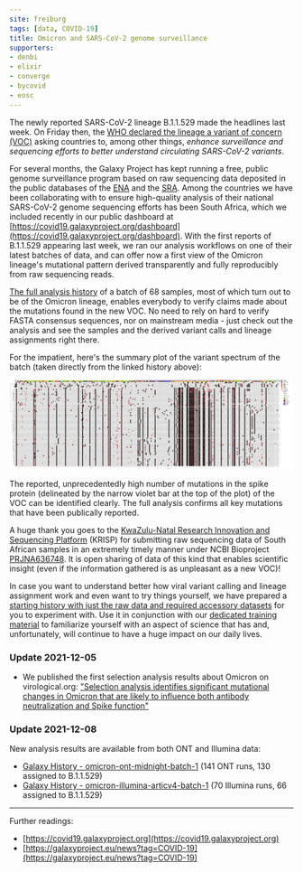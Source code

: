 ```yaml
---
site: freiburg
tags: [data, COVID-19]
title: Omicron and SARS-CoV-2 genome surveillance
supporters:
- denbi
- elixir
- converge
- bycovid
- eosc
---
```


The newly reported SARS-CoV-2 lineage B.1.1.529 made the headlines last week.
On Friday then, the [WHO declared the lineage a variant of concern (VOC)](https://www.who.int/news/item/26-11-2021-classification-of-omicron-(b.1.1.529)-sars-cov-2-variant-of-concern) asking countries to, among other things, *enhance surveillance and sequencing efforts to better understand circulating SARS-CoV-2 variants*.

For several months, the Galaxy Project has kept running a free, public genome surveillance program based on raw sequencing data deposited in the public databases of the [ENA](https://www.ebi.ac.uk/ena/browser/) and the [SRA](https://www.ncbi.nlm.nih.gov/sra).
Among the countries we have been collaborating with to ensure high-quality analysis of their national SARS-CoV-2 genome sequencing efforts has been South Africa, which we included recently in our public dashboard at [https://covid19.galaxyproject.org/dashboard](https://covid19.galaxyproject.org/dashboard).
With the first reports of B.1.1.529 appearing last week, we ran our analysis workflows on one of their latest batches of data, and can offer now a first view of the Omicron lineage's mutational pattern derived transparently and fully reproducibly from raw sequencing reads.

[The full analysis history](https://usegalaxy.eu/u/sars-cov2-requests-bot/h/b11529-run234-midnight-primers) of a batch of 68 samples, most of which turn out to be of the Omicron lineage, enables everybody to verify claims made about the mutations found in the new VOC. No need to rely on hard to verify FASTA consensus sequences, nor on mainstream media - just check out the analysis and see the samples and the derived variant calls and lineage assignments right there.

For the impatient, here's the summary plot of the variant spectrum of the batch (taken directly from the linked history above):

![Omicron seen through Galaxy](/assets/media/2021-11-29-omicron-variant-plot.png)

The reported, unprecedentedly high number of mutations in the spike protein (delineated by the narrow violet bar at the top of the plot) of the VOC can be identified clearly. The full analysis confirms all key mutations that have been publically reported.

A huge thank you goes to the [KwaZulu-Natal Research Innovation and Sequencing Platform](https://www.krisp.org.za/) (KRISP) for submitting raw sequencing data of South African samples in an extremely timely manner under NCBI Bioproject [PRJNA636748](https://www.ncbi.nlm.nih.gov/bioproject/PRJNA636748/). It is open sharing of data of this kind that enables scientific insight (even if the information gathered is as unpleasant as a new VOC)!


In case you want to understand better how viral variant calling and lineage assignment work and even want to try things yourself, we have prepared a [starting history with just the raw data and required accessory datasets](https://usegalaxy.eu/u/sars-cov2-requests-bot/h/b11529-try-your-own-analysis) for you to experiment with. Use it in conjunction with our [dedicated training material](https://training.galaxyproject.org/training-material/topics/variant-analysis/tutorials/sars-cov-2-variant-discovery/tutorial.html) to familiarize yourself with an aspect of science that has and, unfortunately, will continue to have a huge impact on our daily lives.

### Update 2021-12-05

* We published the first selection analysis results about Omicron on virological.org: ["Selection analysis identifies significant mutational changes in Omicron that are likely to influence both antibody neutralization and Spike function"](https://virological.org/t/selection-analysis-identifies-significant-mutational-changes-in-omicron-that-are-likely-to-influence-both-antibody-neutralization-and-spike-function-part-1-of-2)

### Update 2021-12-08

New analysis results are available from both ONT and Illumina data:
* [Galaxy History - omicron-ont-midnight-batch-1](https://usegalaxy.eu/u/sars-cov2-requests-bot/h/omicron-ont-midnight-batch-1) (141 ONT runs, 130 assigned to B.1.1.529)
* [Galaxy History - omicron-illumina-articv4-batch-1](https://usegalaxy.eu/u/sars-cov2-requests-bot/h/omicron-illumina-articv4-batch-1) (70 Illumina runs, 66 assigned to B.1.1.529)


------

Further readings:
* [https://covid19.galaxyproject.org](https://covid19.galaxyproject.org)
* [https://galaxyproject.eu/news?tag=COVID-19](https://galaxyproject.eu/news?tag=COVID-19)
